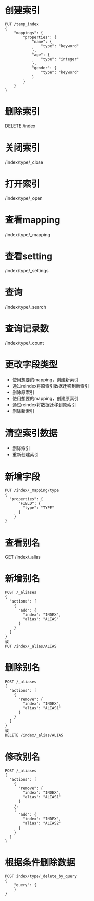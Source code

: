 # 创建索引
```
PUT /temp_index
{
    "mappings": {
        "properties": {
            "name": {
                "type": "keyword"
            },
            "age": {
                "type": "integer"
            },
            "gender": {
                "type": "keyword"
            }
        }
    }
}
```
# 删除索引
DELETE /index
# 关闭索引
/index/type/_close
# 打开索引
/index/type/_open
# 查看mapping
/index/type/_mapping
# 查看setting
/index/type/_settings
# 查询
/index/type/_search
# 查询记录数
/index/type/_count
# 更改字段类型
+ 使用想要的mapping，创建新索引
+ 通过reindex将原索引数据迁移到新索引
+ 删除原索引
+ 使用想要的mapping，创建原索引
+ 通过reindex将数据迁移到原索引
+ 删除新索引
# 清空索引数据
+ 删除索引
+ 重新创建索引
# 新增字段
```
PUT /index/_mapping/type
{
  "properties": {
      "FIELD": {
        "type": "TYPE"
      }
    }
}
```
# 查看别名
GET /index/_alias
# 新增别名
```
POST /_aliases
{
  "actions": [
    {
      "add": {
        "index": "INDEX",
        "alias": "ALIAS"
      }
    }
  ]
}
或
PUT /index/_alias/ALIAS
```
# 删除别名
```
POST /_aliases
{
  "actions": [
    {
      "remove": {
        "index": "INDEX",
        "alias": "ALIAS1"
      }
    }
  ]
}
或
DELETE /index/_alias/ALIAS
```
# 修改别名
```
POST /_aliases
{
  "actions": [
    {
      "remove": {
        "index": "INDEX",
        "alias": "ALIAS1"
      }
    },
    {
      "add": {
        "index": "INDEX",
        "alias": "ALIAS2"
      }
    }
  ]
}
```
# 根据条件删除数据
```
POST index/type/_delete_by_query
{
    "query": {
    }
}
```
